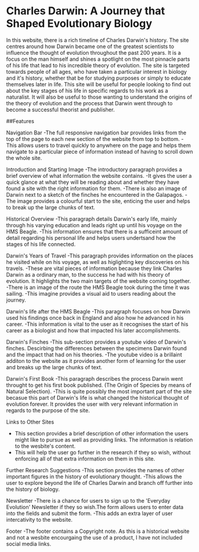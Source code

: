 # Charles Darwin: A Journey that Shaped Evolutionary Biology
In this website, there is a rich timeline of Charles Darwin's history. The site centres around how Darwin became one of the greatest scientists to influence the thought of evolution throughout the past 200 years. It is a focus on the man himself and shines a spotlight on the most pinnacle parts of his life that lead to his incredible theory of evolution. 
The site is targeted towards people of all ages, who have taken a particular interest in biology and it's history, whether that be for studying purposes or simply to educate themselves later in life. 
This site will be useful for people looking to find out about the key stages of his life in specific regards to his work as a naturalist. It will also be useful to those wanting to understand the origins of the theory of evolution and the process that Darwin went through to become a successful theorist and publisher.

##Features

Navigation Bar
  -The full responsive navigation bar provides links from the top of the page to each new section of the website from top to bottom. 
  -This allows users to travel quickly to anywhere on the page and helps them navigate to a particular piece of information instead of having to scroll down the whole site.

Introduction and Starting Image
  -The introductory paragraph provides a brief overview of what information the website contains.
    -It gives the user a quick glance at what they will be reading about and whether they have found a site with the right information for them.
  -There is also an image of Darwin next to a sketch of the finches he encountered in the Galapagos. 
    -The image provides a colourful start to the site, enticing the user and helps to break up the large chunks of text. 

Historical Overview
  -This paragraph details Darwin's early life, mainly through his varying education and leads right up until his voyage on the HMS Beagle.
  -This information ensures that there is a sufficeint amount of detail regarding his personal life and helps users undertsand how the stages of his life connected.
  
Darwin's Years of Travel
  -This paragraph provides information on the places he visited while on his voyage, as well as higlighting key discoveries on his travels.
     -These are vital pieces of information because they link Charles Darwin as a ordinary man, to the success he had with his theory of evolution. It highlights the two main targets of the website coming together.
  -There is an image of the route the HMS Beagle took during the time it was sailing.
     -This imagine provides a visual aid to users reading about the journey.

Darwin's life after the HMS Beagle
  -This paragraph focuses on how Darwin used his findings once back in England and also how he advanced in his career.
  -This information is vital to the user as it recognises the start of his career as a biologist and how that impacted his later accomplishments.

Darwin's Finches
  -This sub-section provides a youtube video of Darwin's finches. Descirbing the differences between the specimens Darwin found and the impact that had on his theories.
  -The youtube video is a brillaint additon to the website as it provides another form of learning for the user and breaks up the large chunks of text.

Darwin's First Book
  -This paragraph describes the process Darwin went throught to get his first book published. (The Origin of Species by means of Natural Selection).
  -This is quite possibly the most important part of the site becasue this part of Darwin's life is what changed the historical thought of evolution forever. It provides the user with very relevant information in regards to the purpose of the site.

Links to Other Sites 
  - This section provides a brief description of other information the users might like to pursue as well as providing links. The information is relation to the wesbite's content.
  - This will help the user go further in the research if they so wish, without enforcing all of that extra information on them in this site.

Further Research Suggestions
  -This section provides the names of other important figures in the history of evolutionary thought.
  -This allows the user to explore beyond the life of Charles Darwin and branch off further into the history of biology.
  
Newsletter
  -There is a chance for users to sign up to the 'Everyday Evolution' Newsletter if they so wish.The form allows users to enter data into the fields and submit the form.
   -This adds an extra layer of user intercativity to the website.

Footer
   -The footer contains a Copyright note. As this is a historical website and not a wesbite encourgaing the use of a product, I have not included social media links.



